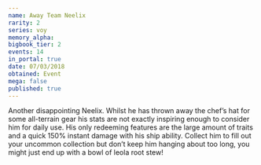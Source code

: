 ```yaml
---
name: Away Team Neelix
rarity: 2
series: voy
memory_alpha:
bigbook_tier: 2
events: 14
in_portal: true
date: 07/03/2018
obtained: Event
mega: false
published: true
---
```


Another disappointing Neelix. Whilst he has thrown away the chef’s hat for some all-terrain gear his stats are not exactly inspiring enough to consider him for daily use. His only redeeming features are the large amount of traits and a quick 150% instant damage with his ship ability. Collect him to fill out your uncommon collection but don’t keep him hanging about too long, you might just end up with a bowl of leola root stew!
